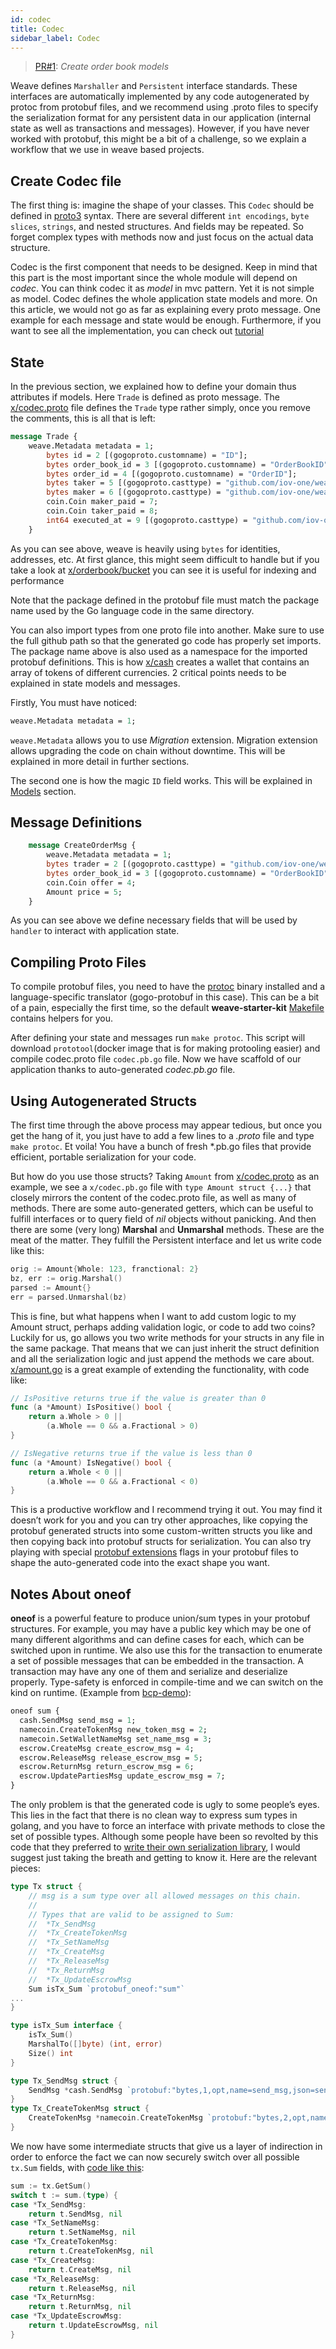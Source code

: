 ```yaml
---
id: codec
title: Codec
sidebar_label: Codec
---
```


> [PR#1](https://github.com/iov-one/tutorial/pull/1): _Create order book models_

Weave defines `Marshaller` and `Persistent` interface standards. These interfaces are automatically implemented by any code autogenerated by protoc from protobuf files, and we recommend using .proto files to specify the serialization format for any persistent data in our application (internal state as well as transactions and messages). However, if you have never worked with protobuf, this might be a bit of a challenge, so we explain a workflow that we use in weave based projects.

## Create Codec file

The first thing is: imagine the shape of your classes. This `Codec` should be defined in [proto3](https://developers.google.com/protocol-buffers/docs/proto3) syntax. There are several different `int encodings`, `byte slices`, `strings`, and nested structures. And fields may be repeated. So forget complex types with methods now and just focus on the actual data structure.

Codec is the first component that needs to be designed. Keep in mind that this part is the most important since the whole module will depend on _codec_. You can think codec it as _model_ in mvc pattern. Yet it is not simple as model. Codec defines the whole application state models and more. On this article, we would not go as far as explaining every proto message. One example for each message and state would be enough. Furthermore, if you want to see all the implementation, you can check out [tutorial](https://github.com/iov-one/tutorial/blob/master/x/orderbook/codec.proto)

## State

In the previous section, we explained how to define your domain thus attributes if models. Here `Trade` is defined as proto message. The [x/codec.proto](https://github.com/iov-one/tutorial/blob/master/x/orderbook/codec.proto#L75-L88) file defines the `Trade` type rather simply, once you remove the comments, this is all that is left:

```protobuf
message Trade {
    weave.Metadata metadata = 1;
        bytes id = 2 [(gogoproto.customname) = "ID"];
        bytes order_book_id = 3 [(gogoproto.customname) = "OrderBookID"];
        bytes order_id = 4 [(gogoproto.customname) = "OrderID"];
        bytes taker = 5 [(gogoproto.casttype) = "github.com/iov-one/weave.Address"];
        bytes maker = 6 [(gogoproto.casttype) = "github.com/iov-one/weave.Address"];
        coin.Coin maker_paid = 7;
        coin.Coin taker_paid = 8;
        int64 executed_at = 9 [(gogoproto.casttype) = "github.com/iov-one/weave.UnixTime"];
    }
```

As you can see above, weave is heavily using `bytes` for identities, addresses, etc. At first glance, this might seem difficult to handle but if you take a look at [x/orderbook/bucket](https://github.com/iov-one/tutorial/blob/master/x/orderbook/bucket.go#L125) you can see it is useful for indexing and performance

Note that the package defined in the protobuf file must match the package name used by the Go language code in the same directory.

You can also import types from one proto file into another. Make sure to use the full github path so that the generated go code has properly set imports. The package name above is also used as a namespace for the imported protobuf definitions. This is how [x/cash](https://github.com/iov-one/weave/blob/master/x/cash/codec.proto) creates a wallet that contains an array of tokens of different currencies.
2 critical points needs to be explained in state models and messages.

Firstly, You must have noticed:

```protobuf
weave.Metadata metadata = 1;
```

`weave.Metadata` allows you to use *Migration* extension. Migration extension allows upgrading the code on chain without downtime. This will be explained in more detail in further sections.

The second one is how the magic `ID` field works. This will be explained in [Models](weave-tutorial/04-models.md) section.

## Message Definitions

```protobuf
    message CreateOrderMsg {
        weave.Metadata metadata = 1;
        bytes trader = 2 [(gogoproto.casttype) = "github.com/iov-one/weave.Address"];
        bytes order_book_id = 3 [(gogoproto.customname) = "OrderBookID"];
        coin.Coin offer = 4;
        Amount price = 5;
    }
```

As you can see above we define necessary fields that will be used by `handler` to interact with application state.

## Compiling Proto Files

To compile protobuf files, you need to have the [protoc](https://github.com/google/protobuf#protocol-compiler-installation) binary installed and a language-specific translator (gogo-protobuf in this case). This can be a bit of a pain, especially the first time, so the default **weave-starter-kit** [Makefile](https://github.com/iov-one/weave-starter-kit/blob/master/Makefile) contains helpers for you.

After defining your state and messages run `make protoc`. This script will download `prototool`(docker image that is for making protooling easier) and compile codec.proto file `codec.pb.go` file.
Now we have scaffold of our application thanks to auto-generated *codec.pb.go* file.

## Using Autogenerated Structs

The first time through the above process may appear tedious, but once you get the hang of it, you just have to add a few lines to a _.proto_ file and type `make protoc`. Et voila! You have a bunch of fresh *.pb.go files that provide efficient, portable serialization for your code.

But how do you use those structs? Taking `Amount` from [x/codec.proto](https://orkunkl.github.com/iov-one/tutorial/blob/master/x/orderbook/codec.proto#L10-L23) as an example, we see a `x/codec.pb.go` file with `type Amount struct {...}` that closely mirrors the content of the codec.proto file, as well as many of methods. There are some auto-generated getters, which can be useful to fulfill interfaces or to query field of _nil_ objects without panicking. And then there are some (very long) **Marshal** and **Unmarshal** methods. These are the meat of the matter. They fulfill the Persistent interface and let us write code like this:

```go
orig := Amount{Whole: 123, franctional: 2}
bz, err := orig.Marshal()
parsed := Amount{}
err = parsed.Unmarshal(bz)
```

This is fine, but what happens when I want to add custom logic to my Amount struct, perhaps adding validation logic, or code to add two coins? Luckily for us, go allows you two write methods for your structs in any file in the same package. That means that we can just inherit the struct definition and all the serialization logic and just append the methods we care about. [x/amount.go](https://github.com/iov-one/tutorial/blob/master/x/orderbook/amount.go) is a great example of extending the functionality, with code like:

```go
// IsPositive returns true if the value is greater than 0
func (a *Amount) IsPositive() bool {
    return a.Whole > 0 ||
        (a.Whole == 0 && a.Fractional > 0)
}

// IsNegative returns true if the value is less than 0
func (a *Amount) IsNegative() bool {
    return a.Whole < 0 ||
        (a.Whole == 0 && a.Fractional < 0)
}
```

This is a productive workflow and I recommend trying it out. You may find it doesn’t work for you and you can try other approaches, like copying the protobuf generated structs into some custom-written structs you like and then copying back into protobuf structs for serialization. You can also try playing with special [protobuf extensions](https://github.com/gogo/protobuf/blob/master/extensions.md) flags in your protobuf files to shape the auto-generated code into the exact shape you want.

## Notes About oneof

**oneof** is a powerful feature to produce union/sum types in your protobuf structures. For example, you may have a public key which may be one of many different algorithms and can define cases for each, which can be switched upon in runtime. We also use this for the transaction to enumerate a set of possible messages that can be embedded in the transaction. A transaction may have any one of them and serialize and deserialize properly. Type-safety is enforced in compile-time and we can switch on the kind on runtime. (Example from [bcp-demo](https://github.com/iov-one/bcp-demo/blob/master/app/codec.proto)):

```protobuf
oneof sum {
  cash.SendMsg send_msg = 1;
  namecoin.CreateTokenMsg new_token_msg = 2;
  namecoin.SetWalletNameMsg set_name_msg = 3;
  escrow.CreateMsg create_escrow_msg = 4;
  escrow.ReleaseMsg release_escrow_msg = 5;
  escrow.ReturnMsg return_escrow_msg = 6;
  escrow.UpdatePartiesMsg update_escrow_msg = 7;
}
```

The only problem is that the generated code is ugly to some people’s eyes. This lies in the fact that there is no clean way to express sum types in golang, and you have to force an interface with private methods to close the set of possible types. Although some people have been so revolted by this code that they preferred to [write their own serialization library](https://github.com/tendermint/go-amino "go-amino"), I would suggest just taking the breath and getting to know it. Here are the relevant pieces:

```go
type Tx struct {
    // msg is a sum type over all allowed messages on this chain.
    //
    // Types that are valid to be assigned to Sum:
    //  *Tx_SendMsg
    //  *Tx_CreateTokenMsg
    //  *Tx_SetNameMsg
    //  *Tx_CreateMsg
    //  *Tx_ReleaseMsg
    //  *Tx_ReturnMsg
    //  *Tx_UpdateEscrowMsg
    Sum isTx_Sum `protobuf_oneof:"sum"`
...
}

type isTx_Sum interface {
    isTx_Sum()
    MarshalTo([]byte) (int, error)
    Size() int
}

type Tx_SendMsg struct {
    SendMsg *cash.SendMsg `protobuf:"bytes,1,opt,name=send_msg,json=sendMsg,oneof"`
}
type Tx_CreateTokenMsg struct {
    CreateTokenMsg *namecoin.CreateTokenMsg `protobuf:"bytes,2,opt,name=new_token_msg,json=newTokenMsg,oneof"`
}
```

We now have some intermediate structs that give us a layer of indirection in order to enforce the fact we can now securely switch over all possible `tx.Sum` fields, with [code like this](https://github.com/iov-one/bcp-demo/blob/master/app/tx.go#L33-61):

```go
sum := tx.GetSum()
switch t := sum.(type) {
case *Tx_SendMsg:
    return t.SendMsg, nil
case *Tx_SetNameMsg:
    return t.SetNameMsg, nil
case *Tx_CreateTokenMsg:
    return t.CreateTokenMsg, nil
case *Tx_CreateMsg:
    return t.CreateMsg, nil
case *Tx_ReleaseMsg:
    return t.ReleaseMsg, nil
case *Tx_ReturnMsg:
    return t.ReturnMsg, nil
case *Tx_UpdateEscrowMsg:
    return t.UpdateEscrowMsg, nil
}
```
